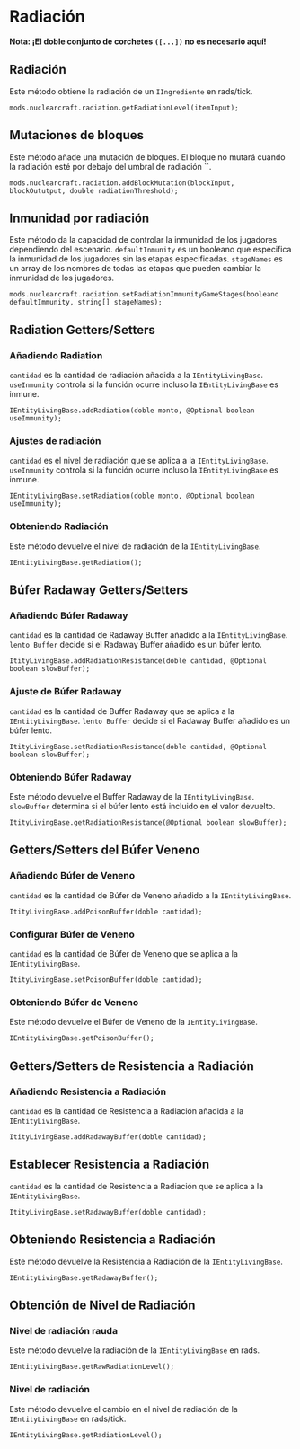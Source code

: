 # Radiación
**Nota: ¡El doble conjunto de corchetes `([...])` no es necesario aquí!**

## Radiación
Este método obtiene la radiación de un `IIngrediente` en rads/tick.
```zenscript
mods.nuclearcraft.radiation.getRadiationLevel(itemInput);
```
## Mutaciones de bloques
Este método añade una mutación de bloques. El bloque no mutará cuando la radiación esté por debajo del umbral de radiación ``.
```zenscript
mods.nuclearcraft.radiation.addBlockMutation(blockInput, blockOututput, double radiationThreshold);
```

## Inmunidad por radiación
Este método da la capacidad de controlar la inmunidad de los jugadores dependiendo del escenario. `defaultInmunity` es un booleano que especifica la inmunidad de los jugadores sin las etapas especificadas. `stageNames` es un array de los nombres de todas las etapas que pueden cambiar la inmunidad de los jugadores.
```zenscript
mods.nuclearcraft.radiation.setRadiationImmunityGameStages(booleano defaultImmunity, string[] stageNames);
```

## Radiation Getters/Setters

### Añadiendo Radiation
`cantidad` es la cantidad de radiación añadida a la `IEntityLivingBase`. `useInmunity` controla si la función ocurre incluso la `IEntityLivingBase` es inmune.
```zenscript
IEntityLivingBase.addRadiation(doble monto, @Optional boolean useImmunity);
```

### Ajustes de radiación
`cantidad` es el nivel de radiación que se aplica a la `IEntityLivingBase`. `useInmunity` controla si la función ocurre incluso la `IEntityLivingBase` es inmune.
```zenscript
IEntityLivingBase.setRadiation(doble monto, @Optional boolean useImmunity);
```

### Obteniendo Radiación
Este método devuelve el nivel de radiación de la `IEntityLivingBase`.
```zenscript
IEntityLivingBase.getRadiation();
```

## Búfer Radaway Getters/Setters

### Añadiendo Búfer Radaway
`cantidad` es la cantidad de Radaway Buffer añadido a la `IEntityLivingBase`. `lento Buffer` decide si el Radaway Buffer añadido es un búfer lento.
```zenscript
ItityLivingBase.addRadiationResistance(doble cantidad, @Optional boolean slowBuffer);
```
### Ajuste de Búfer Radaway
`cantidad` es la cantidad de Buffer Radaway que se aplica a la `IEntityLivingBase`. `lento Buffer` decide si el Radaway Buffer añadido es un búfer lento.
```zenscript
ItityLivingBase.setRadiationResistance(doble cantidad, @Optional boolean slowBuffer);
```

### Obteniendo Búfer Radaway
Este método devuelve el Buffer Radaway de la `IEntityLivingBase`. `slowBuffer` determina si el búfer lento está incluido en el valor devuelto.
```zenscript
ItityLivingBase.getRadiationResistance(@Optional boolean slowBuffer);
```

## Getters/Setters del Búfer Veneno

### Añadiendo Búfer de Veneno
`cantidad` es la cantidad de Búfer de Veneno añadido a la `IEntityLivingBase`.
```zenscript
ItityLivingBase.addPoisonBuffer(doble cantidad);
```
### Configurar Búfer de Veneno
`cantidad` es la cantidad de Búfer de Veneno que se aplica a la `IEntityLivingBase`.
```zenscript
ItityLivingBase.setPoisonBuffer(doble cantidad);
```

### Obteniendo Búfer de Veneno
Este método devuelve el Búfer de Veneno de la `IEntityLivingBase`.
```zenscript
IEntityLivingBase.getPoisonBuffer();
```

## Getters/Setters de Resistencia a Radiación
### Añadiendo Resistencia a Radiación
`cantidad` es la cantidad de Resistencia a Radiación añadida a la `IEntityLivingBase`.
```zenscript
ItityLivingBase.addRadawayBuffer(doble cantidad);
```
## Establecer Resistencia a Radiación
`cantidad` es la cantidad de Resistencia a Radiación que se aplica a la `IEntityLivingBase`.
```zenscript
ItityLivingBase.setRadawayBuffer(doble cantidad);
```

## Obteniendo Resistencia a Radiación
Este método devuelve la Resistencia a Radiación de la `IEntityLivingBase`.
```zenscript
IEntityLivingBase.getRadawayBuffer();
```
## Obtención de Nivel de Radiación

### Nivel de radiación rauda
Este método devuelve la radiación de la `IEntityLivingBase` en rads.
```zenscript
IEntityLivingBase.getRawRadiationLevel();
```

### Nivel de radiación
Este método devuelve el cambio en el nivel de radiación de la `IEntityLivingBase` en rads/tick.
```zenscript
IEntityLivingBase.getRadiationLevel();
```